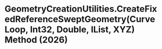 # GeometryCreationUtilities.CreateFixedReferenceSweptGeometry(CurveLoop, Int32, Double, IList<CurveLoop>, XYZ) Method (2026)

﻿